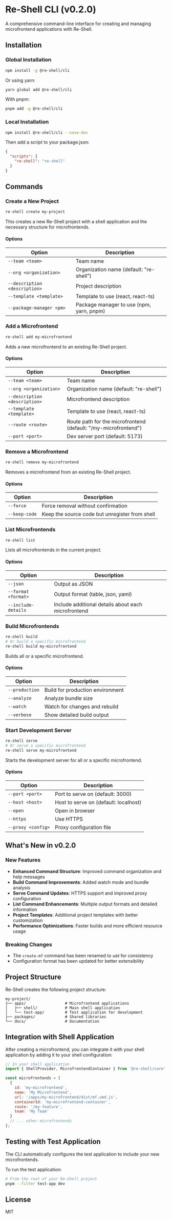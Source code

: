 # Re-Shell CLI (v0.2.0)

A comprehensive command-line interface for creating and managing microfrontend applications with Re-Shell.

## Installation

### Global Installation

```bash
npm install -g @re-shell/cli
```

Or using yarn:

```bash
yarn global add @re-shell/cli
```

With pnpm:

```bash
pnpm add -g @re-shell/cli
```

### Local Installation

```bash
npm install @re-shell/cli --save-dev
```

Then add a script to your package.json:

```json
{
  "scripts": {
    "re-shell": "re-shell"
  }
}
```

## Commands

### Create a New Project

```bash
re-shell create my-project
```

This creates a new Re-Shell project with a shell application and the necessary structure for microfrontends.

#### Options

| Option | Description |
|--------|-------------|
| `--team <team>` | Team name |
| `--org <organization>` | Organization name (default: "re-shell") |
| `--description <description>` | Project description |
| `--template <template>` | Template to use (react, react-ts) |
| `--package-manager <pm>` | Package manager to use (npm, yarn, pnpm) |

### Add a Microfrontend

```bash
re-shell add my-microfrontend
```

Adds a new microfrontend to an existing Re-Shell project.

#### Options

| Option | Description |
|--------|-------------|
| `--team <team>` | Team name |
| `--org <organization>` | Organization name (default: "re-shell") |
| `--description <description>` | Microfrontend description |
| `--template <template>` | Template to use (react, react-ts) |
| `--route <route>` | Route path for the microfrontend (default: "/my-microfrontend") |
| `--port <port>` | Dev server port (default: 5173) |

### Remove a Microfrontend

```bash
re-shell remove my-microfrontend
```

Removes a microfrontend from an existing Re-Shell project.

#### Options

| Option | Description |
|--------|-------------|
| `--force` | Force removal without confirmation |
| `--keep-code` | Keep the source code but unregister from shell |

### List Microfrontends

```bash
re-shell list
```

Lists all microfrontends in the current project.

#### Options

| Option | Description |
|--------|-------------|
| `--json` | Output as JSON |
| `--format <format>` | Output format (table, json, yaml) |
| `--include-details` | Include additional details about each microfrontend |

### Build Microfrontends

```bash
re-shell build
# Or build a specific microfrontend
re-shell build my-microfrontend
```

Builds all or a specific microfrontend.

#### Options

| Option | Description |
|--------|-------------|
| `--production` | Build for production environment |
| `--analyze` | Analyze bundle size |
| `--watch` | Watch for changes and rebuild |
| `--verbose` | Show detailed build output |

### Start Development Server

```bash
re-shell serve
# Or serve a specific microfrontend
re-shell serve my-microfrontend
```

Starts the development server for all or a specific microfrontend.

#### Options

| Option | Description |
|--------|-------------|
| `--port <port>` | Port to serve on (default: 3000) |
| `--host <host>` | Host to serve on (default: localhost) |
| `--open` | Open in browser |
| `--https` | Use HTTPS |
| `--proxy <config>` | Proxy configuration file |

## What's New in v0.2.0

### New Features

- **Enhanced Command Structure**: Improved command organization and help messages
- **Build Command Improvements**: Added watch mode and bundle analysis
- **Serve Command Updates**: HTTPS support and improved proxy configuration
- **List Command Enhancements**: Multiple output formats and detailed information
- **Project Templates**: Additional project templates with better customization
- **Performance Optimizations**: Faster builds and more efficient resource usage

### Breaking Changes

- The `create-mf` command has been renamed to `add` for consistency
- Configuration format has been updated for better extensibility

## Project Structure

Re-Shell creates the following project structure:

```
my-project/
├── apps/                 # Microfrontend applications
│   ├── shell/            # Main shell application
│   └── test-app/         # Test application for development
├── packages/             # Shared libraries
└── docs/                 # Documentation
```

## Integration with Shell Application

After creating a microfrontend, you can integrate it with your shell application by adding it to your shell configuration:

```javascript
// In your shell application
import { ShellProvider, MicrofrontendContainer } from '@re-shell/core';

const microfrontends = [
  {
    id: 'my-microfrontend',
    name: 'My Microfrontend',
    url: '/apps/my-microfrontend/dist/mf.umd.js',
    containerId: 'my-microfrontend-container',
    route: '/my-feature',
    team: 'My Team'
  }
  // ... other microfrontends
];
```

## Testing with Test Application

The CLI automatically configures the test application to include your new microfrontends.

To run the test application:

```bash
# From the root of your Re-Shell project
pnpm --filter test-app dev
```

## License

MIT